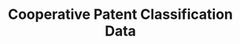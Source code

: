 ---
bigquery: https://console.cloud.google.com/bigquery?p=patents-public-data&d=cpc&page=dataset
citation: '“Cooperative Patent Classification” by the EPO and USPTO, for public use. '
contributors: EPO, USPTO
cost: None
description: Cooperative Patent Classification Data contains the scheme and definitions
  of the Cooperative Patent Classification system for classifying patent documents.
  The CPC is the result of a partnership between the EPO and the USPTO in their joint
  effort to develop a common, internationally compatible classification system for
  technical documents, in particular patent publications, which will be used by both
  offices in the patent granting process
documentation: https://www.cooperativepatentclassification.org/cpcSchemeAndDefinitions
last_edit: 04/07/2022, 17:02:20
location: https://www.cooperativepatentclassification.org/index
maintained_by: USPTO, EPO
schema_fields:
- child_groups
- title_part
- not_allocatable
- synonyms
- children
- date_revised
- definition
- ipc_concordant
- application_references
- symbol
- titlePart
- level
- applicationReferences
- status
- notAllocatable
- title_full
- sizeCache
- informativeReferences
- glossary
- limitingReferences
- residualReferences
- titleFull
- additional_only
- residual_references
- breakdownCode
- parents
- limiting_references
- dateRevised
- childGroups
- ipcConcordant
- informative_references
- breakdown_code
shortname: cooperative_patent_classification
tags:
- patents
- science
title: Cooperative Patent Classification Data
uuid: 984374a7-16e9-4b35-9445-458daceb01bf
---